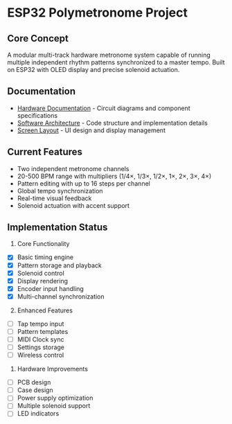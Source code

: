 # ESP32 Polymetronome Project

## Core Concept

A modular multi-track hardware metronome system capable of running multiple independent rhythm patterns synchronized to a master tempo. Built on ESP32 with OLED display and precise solenoid actuation.

## Documentation

- [Hardware Documentation](docs/hardware.md) - Circuit diagrams and component specifications
- [Software Architecture](docs/software.md) - Code structure and implementation details
- [Screen Layout](docs/screen.md) - UI design and display management

## Current Features

- Two independent metronome channels
- 20-500 BPM range with multipliers (1/4×, 1/3×, 1/2×, 1×, 2×, 3×, 4×)
- Pattern editing with up to 16 steps per channel
- Global tempo synchronization
- Real-time visual feedback
- Solenoid actuation with accent support

## Implementation Status

1. Core Functionality

- [x] Basic timing engine
- [x] Pattern storage and playback
- [x] Solenoid control
- [x] Display rendering
- [x] Encoder input handling
- [x] Multi-channel synchronization

2. Enhanced Features

- [ ] Tap tempo input
- [ ] Pattern templates
- [ ] MIDI Clock sync
- [ ] Settings storage
- [ ] Wireless control

1. Hardware Improvements

- [ ] PCB design
- [ ] Case design
- [ ] Power supply optimization
- [ ] Multiple solenoid support
- [ ] LED indicators
